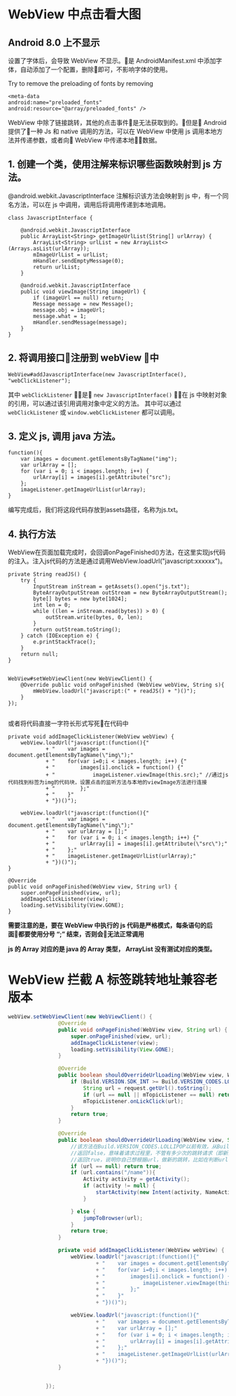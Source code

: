 # WebView 中点击看大图


## Android 8.0 上不显示

设置了字体后，会导致 WebView 不显示。是 AndroidManifest.xml 中添加字体，自动添加了一个配置，删除即可，不影响字体的使用。

Try to remove the preloading of fonts by removing
```
<meta-data
android:name="preloaded_fonts"
android:resource="@array/preloaded_fonts" />
```



WebView 中除了链接跳转，其他的点击事件是无法获取到的。但是 Android 提供了一种 Js 和 native 调用的方法，可以在 WebView 中使用 js 调用本地方法并传递参数，或者向 WebView 中传递本地数据。

## 1. 创建一个类，使用注解来标识哪些函数映射到 js 方法。

@android.webkit.JavascriptInterface 注解标识该方法会映射到 js 中，有一个同名方法，可以在 js 中调用，调用后将调用传递到本地调用。

```
class JavascriptInterface {

    @android.webkit.JavascriptInterface
    public ArrayList<String> getImageUrlList(String[] urlArray) {
        ArrayList<String> urlList = new ArrayList<>(Arrays.asList(urlArray));
        mImageUrlList = urlList;
        mHandler.sendEmptyMessage(0);
        return urlList;
    }

    @android.webkit.JavascriptInterface
    public void viewImage(String imageUrl) {
        if (imageUrl == null) return;
        Message message = new Message();
        message.obj = imageUrl;
        message.what = 1;
        mHandler.sendMessage(message);
    }
}
```

## 2. 将调用接口注册到 webView 中

```
WebView#addJavascriptInterface(new JavascriptInterface(), "webClickListener");
```

其中 `webClickListener` 是 `new JavascriptInterface()` 在 js 中映射对象的引用，可以通过该引用调用对象中定义的方法。 其中可以通过 `webClickListener` 或 `window.webClickListener` 都可以调用。

## 3. 定义 js, 调用 java 方法。
```
function(){
    var images = document.getElementsByTagName("img");
    var urlArray = [];
    for (var i = 0; i < images.length; i++) {
        urlArray[i] = images[i].getAttribute("src");
    };
    imageListener.getImageUrlList(urlArray);
}
```
编写完成后，我们将这段代码存放到assets路径，名称为js.txt。

## 4. 执行方法

WebView在页面加载完成时，会回调onPageFinished()方法，在这里实现js代码的注入。注入js代码的方法是通过调用WebView.loadUrl("javascript:xxxxxx")。

```
private String readJS() {
    try {
        InputStream inStream = getAssets().open("js.txt");
        ByteArrayOutputStream outStream = new ByteArrayOutputStream();
        byte[] bytes = new byte[1024];
        int len = 0;
        while ((len = inStream.read(bytes)) > 0) {
            outStream.write(bytes, 0, len);
        }
        return outStream.toString();
    } catch (IOException e) {
        e.printStackTrace();
    }
    return null;
}


WebView#setWebViewClient(new WebViewClient() {
    @Override public void onPageFinished (WebView webView, String s){
        mWebView.loadUrl("javascript:(" + readJS() + ")()");
    }
});


```

或者将代码直接一字符长形式写死在代码中

```
private void addImageClickListener(WebView webView) {
    webView.loadUrl("javascript:(function(){"
            + "    var images = document.getElementsByTagName(\"img\");"
            + "    for(var i=0;i < images.length; i++) {"
            + "        images[i].onclick = function() {"
            + "            imageListener.viewImage(this.src);" //通过js代码找到标签为img的代码块，设置点击的监听方法与本地的viewImage方法进行连接
            + "        };"
            + "    }"
            + "})()");

    webView.loadUrl("javascript:(function(){"
            + "    var images = document.getElementsByTagName(\"img\");"
            + "    var urlArray = [];"
            + "    for (var i = 0; i < images.length; i++) {"
            + "        urlArray[i] = images[i].getAttribute(\"src\");"
            + "    };"
            + "    imageListener.getImageUrlList(urlArray);"
            + "})()");
}

@Override
public void onPageFinished(WebView view, String url) {
    super.onPageFinished(view, url);
    addImageClickListener(view);
    loading.setVisibility(View.GONE);
}
```

**需要注意的是，要在 WebView 中执行的 js 代码是严格模式，每条语句的后面都要使用分号 “;” 结束，否则会无法正常调用**

**js 的 Array 对应的是 java 的 Array 类型， ArrayList 没有测试对应的类型。**


# WebView 拦截 A 标签跳转地址兼容老版本

``` java
webView.setWebViewClient(new WebViewClient() {
                @Override
                public void onPageFinished(WebView view, String url) {
                    super.onPageFinished(view, url);
                    addImageClickListener(view);
                    loading.setVisibility(View.GONE);
                }

                @Override
                public boolean shouldOverrideUrlLoading(WebView view, WebResourceRequest request) {
                    if (Build.VERSION.SDK_INT >= Build.VERSION_CODES.LOLLIPOP) {
                        String url = request.getUrl().toString();
                        if (url == null || mTopicListener == null) return true;
                        mTopicListener.onLickClick(url);
                    }
                    return true;
                }

                @Override
                public boolean shouldOverrideUrlLoading(WebView view, String url) {
                    //该方法在Build.VERSION_CODES.LOLLIPOP以前有效，从Build.VERSION_CODES.LOLLIPOP起，建议使用shouldOverrideUrlLoading(WebView, WebResourceRequest)} instead
                    //返回false，意味着请求过程里，不管有多少次的跳转请求（即新的请求地址），均交给webView自己处理，这也是此方法的默认处理
                    //返回true，说明你自己想根据url，做新的跳转，比如在判断url符合条件的情况下，我想让webView加载http://ask.csdn.net/questions/178242
                    if (url == null) return true;
                    if (url.contains("/name")){
                        Activity activity = getActivity();
                        if (activity != null) {
                            startActivity(new Intent(activity, NameActivity.class));
                        }

                    } else {
                        jumpToBrowser(url);
                    }
                    return true;
                }

                private void addImageClickListener(WebView webView) {
                    webView.loadUrl("javascript:(function(){"
                            + "    var images = document.getElementsByTagName(\"img\");"
                            + "    for(var i=0;i < images.length; i++) {"
                            + "        images[i].onclick = function() {"
                            + "            imageListener.viewImage(this.src);" //通过js代码找到标签为img的代码块，设置点击的监听方法与本地的viewImage方法进行连接
                            + "        };"
                            + "    }"
                            + "})()");

                    webView.loadUrl("javascript:(function(){"
                            + "    var images = document.getElementsByTagName(\"img\");"
                            + "    var urlArray = [];"
                            + "    for (var i = 0; i < images.length; i++) {"
                            + "        urlArray[i] = images[i].getAttribute(\"src\");"
                            + "    };"
                            + "    imageListener.getImageUrlList(urlArray);"
                            + "})()");
                }


            });
```
